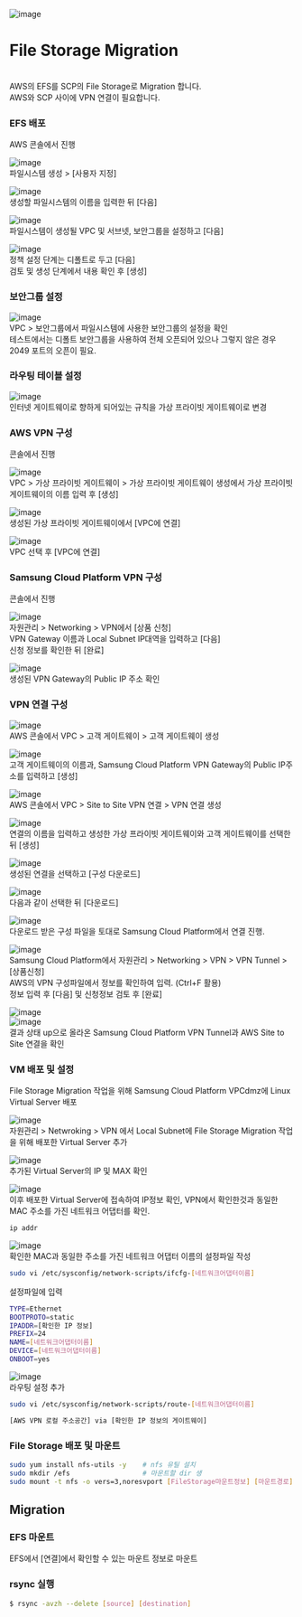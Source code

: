 ![image](https://github.com/scp-cloudacademy/ce-advanced/assets/147478897/96e2acb7-c997-439a-960d-0abc1ff37003)<h1>File Storage Migration</h1>
</br>
AWS의 EFS를 SCP의 File Storage로 Migration 합니다.</br>
AWS와 SCP 사이에 VPN 연결이 필요합니다.

<h3>EFS 배포</h3>
AWS 콘솔에서 진행</br>

![image](https://github.com/scp-cloudacademy/ce-advanced/assets/147478897/5425e115-6b07-424a-8516-179dd4e12387)<br>
파일시스템 생성 > [사용자 지정]

![image](https://github.com/scp-cloudacademy/ce-advanced/assets/147478897/e0d64ea6-cbda-4726-8fb5-23db7eb861ff)<br>
생성할 파일시스템의 이름을 입력한 뒤 [다음]

![image](https://github.com/scp-cloudacademy/ce-advanced/assets/147478897/6edc9b5d-7d67-4cc0-958d-5289ce89fa58)<br>
파일시스템이 생성될 VPC 및 서브넷, 보안그룹을 설정하고 [다음]

![image](https://github.com/scp-cloudacademy/ce-advanced/assets/147478897/649e7f58-83d8-49bc-872d-2f991f6f54c9)<br>
정책 설정 단계는 디폴트로 두고 [다음]<br>
검토 및 생성 단계에서 내용 확인 후 [생성]

<h3>보안그룹 설정</h3>

![image](https://github.com/scp-cloudacademy/ce-advanced/assets/147478897/9750cbe7-a4f6-4f49-a778-ec9551fa4c40)<br>
VPC > 보안그룹에서 파일시스템에 사용한 보안그룹의 설정을 확인<br>
테스트에서는 디폴트 보안그룹을 사용하여 전체 오픈되어 있으나 그렇지 않은 경우 2049 포트의 오픈이 필요.

<h3>라우팅 테이블 설정</h3>

![image](https://github.com/scp-cloudacademy/ce-advanced/assets/147478897/c14b0dc1-2677-4d13-8269-6fd7409ee707)<br>
인터넷 게이트웨이로 향하게 되어있는 규칙을 가상 프라이빗 게이트웨이로 변경

<h3>AWS VPN 구성</h3>
콘솔에서 진행</br>

![image](https://github.com/scp-cloudacademy/ce-advanced/assets/147478897/008f09b3-b856-4d08-80db-ba806cd99953)<br>
VPC > 가상 프라이빗 게이트웨이 > 가상 프라이빗 게이트웨이 생성에서 가상 프라이빗 게이트웨이의 이름 입력 후 [생성]

![image](https://github.com/scp-cloudacademy/ce-advanced/assets/147478897/f193741b-8d0b-49fd-bff3-cec17bdb3606)<br>
생성된 가상 프라이빗 게이트웨이에서 [VPC에 연결]

![image](https://github.com/scp-cloudacademy/ce-advanced/assets/147478897/5344cfd8-f39d-4261-86a3-c0b67bde26b5)<br>
VPC 선택 후 [VPC에 연결]

<h3>Samsung Cloud Platform VPN 구성</h3>
콘솔에서 진행</br>

![image](https://github.com/scp-cloudacademy/ce-advanced/assets/147478897/dbb976e5-1383-4321-a85b-1493020aa371)<br>
자원관리 > Networking > VPN에서 [상품 신청]<br>
VPN Gateway 이름과 Local Subnet IP대역을 입력하고 [다음]<br>
신청 정보를 확인한 뒤 [완료]

![image](https://github.com/scp-cloudacademy/ce-advanced/assets/147478897/71826a6a-566b-428f-9010-f46efdc03d24)<br>
생성된 VPN Gateway의 Public IP 주소 확인

<h3>VPN 연결 구성</h3>

![image](https://github.com/scp-cloudacademy/ce-advanced/assets/147478897/aa27cde6-463e-4275-a228-f28741f636bb)<br>
AWS 콘솔에서 VPC > 고객 게이트웨이 > 고객 게이트웨이 생성

![image](https://github.com/scp-cloudacademy/ce-advanced/assets/147478897/10cbeac4-b3b1-45c8-86e7-93a7b553bf95)<br>
고객 게이트웨이의 이름과, Samsung Cloud Platform VPN Gateway의 Public IP주소를 입력하고 [생성]

![image](https://github.com/scp-cloudacademy/ce-advanced/assets/147478897/1430d27b-bcb2-472d-8cfa-133e6c8cd82d)<br>
AWS 콘솔에서 VPC > Site to Site VPN 연결 > VPN 연결 생성

![image](https://github.com/scp-cloudacademy/ce-advanced/assets/147478897/ff50ae2a-b0e7-43a6-9c66-71d04e8cfc4b)<br>
연결의 이름을 입력하고 생성한 가상 프라이빗 게이트웨이와 고객 게이트웨이를 선택한 뒤 [생성]

![image](https://github.com/scp-cloudacademy/ce-advanced/assets/147478897/50b976cf-cc1d-470b-aa58-c7dfaf7fbc5d)<br>
생성된 연결을 선택하고 [구성 다운로드]

![image](https://github.com/scp-cloudacademy/ce-advanced/assets/147478897/4bdec799-519b-44e4-8f4d-07a01f84729e)<br>
다음과 같이 선택한 뒤 [다운로드]

![image](https://github.com/scp-cloudacademy/ce-advanced/assets/147478897/b8c2a064-5ed1-4059-8be2-3a1d68b35c33)<br>
다운로드 받은 구성 파일을 토대로 Samsung Cloud Platform에서 연결 진행.

![image](https://github.com/scp-cloudacademy/ce-advanced/assets/147478897/833cfde5-37a7-41c0-a0bc-8a99bed795a9)<br>
Samsung Cloud Platform에서 자원관리 > Networking > VPN > VPN Tunnel > [상품신청]<br>
AWS의 VPN 구성파일에서 정보를 확인하여 입력. (Ctrl+F 활용)<br>
정보 입력 후 [다음] 및 신청정보 검토 후 [완료]

![image](https://github.com/scp-cloudacademy/ce-advanced/assets/147478897/ba0c5f8e-5762-4983-b5a3-5033c1d1ba0a)<br>
![image](https://github.com/scp-cloudacademy/ce-advanced/assets/147478897/3a7091a4-a6a4-4fef-b532-85749630c756)<br>
결과 상태 up으로 올라온 Samsung Cloud Platform VPN Tunnel과 AWS Site to Site 연결을 확인


<h3>VM 배포 및 설정</h3>

File Storage Migration 작업을 위해 Samsung Cloud Platform VPCdmz에 Linux Virtual Server 배포

![image](https://github.com/scp-cloudacademy/ce-advanced/assets/147478897/c5f092fd-d6f1-45a7-8809-fbc25af07bfd)<br>
자원관리 > Netwroking > VPN 에서 Local Subnet에 File Storage Migration 작업을 위해 배포한 Virtual Server 추가

![image](https://github.com/scp-cloudacademy/ce-advanced/assets/147478897/9b9b6df9-241a-4711-b7dd-12a7cb48822a)<br>
추가된 Virtual Server의 IP 및 MAX 확인<br>

![image](https://github.com/scp-cloudacademy/ce-advanced/assets/147478897/9294a0b1-8708-4e06-a8b9-ac89895f8764)<br>
이후 배포한 Virtual Server에 접속하여 IP정보 확인, VPN에서 확인한것과 동일한 MAC 주소를 가진 네트워크 어댑터를 확인.

```bash
ip addr
```

![image](https://github.com/scp-cloudacademy/ce-advanced/assets/147478897/f3ad567c-e0a9-4511-b7ac-06f3e8330999)<br>
확인한 MAC과 동일한 주소를 가진 네트워크 어댑터 이름의 설정파일 작성

```bash
sudo vi /etc/sysconfig/network-scripts/ifcfg-[네트워크어댑터이름]
```
설정파일에 입력

```bash
TYPE=Ethernet
BOOTPROTO=static
IPADDR=[확인한 IP 정보]
PREFIX=24
NAME=[네트워크어댑터이름]
DEVICE=[네트워크어댑터이름]
ONBOOT=yes
```

![image](https://github.com/scp-cloudacademy/ce-advanced/assets/147478897/377d1038-2a4b-4c06-bf4e-b0d86f14b952)<br>
라우팅 설정 추가

```bash
sudo vi /etc/sysconfig/network-scripts/route-[네트워크어댑터이름]
```

```bash
[AWS VPN 로컬 주소공간] via [확인한 IP 정보의 게이트웨이]
```

<h3>File Storage 배포 및 마운트</h3>

```bash
sudo yum install nfs-utils -y    # nfs 유틸 설치
sudo mkdir /efs                  # 마운트할 dir 생
sudo mount -t nfs -o vers=3,noresvport [FileStorage마운트정보] [마운트경로]
```

<h2>Migration</h2>
<h3>EFS 마운트</h3>
EFS에서 [연결]에서 확인할 수 있는 마운트 정보로 마운트

<h3>rsync 실행</h3>

```bash
$ rsync -avzh --delete [source] [destination]
```
